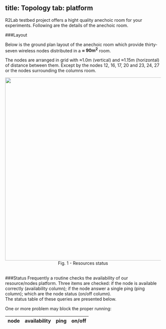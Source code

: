 title: Topology
tab: platform
---

R2Lab testbed project offers a hight quality anechoic room for your experiments. Following are the details of the anechoic room.

###Layout

Below is the ground plan layout of the anechoic room which provide thirty-seven wireless nodes distributed in a **≈ 90m<sup>2</sup>** room.

The nodes are arranged in grid with ≈1.0m (vertical) and ≈1.15m (horizontal) of distance between them. Except by the nodes 12, 16, 17, 20 and 23, 24, 27 or the nodes surrounding the columns room.

<center>
	<img src="assets/img/status.png" style="width:950px; height:592px;"/><br>
	Fig. 1 - Resources status
</center>

<br>

###Status
Frequently a routine checks the availability of our resource/nodes platform. Three items are checked: if the node is available correctly (availability column); if the node answer a single ping (ping column); which are the node status (on/off column). <br>
The status table of these queries are presented below.

<div id="div_error" class="alert alert-danger" role="alert">
  One or more problem may block the proper running:<br>
</div>

<!-- MUST BE GENERATED AUTOMATICALLY -->
<table class="table table-condensed">
  <thead>
    <tr>
      <th>node</th>
      <th>availability</th>
      <th>ping</th>
      <th>on/off</th>
    </tr>
  </thead>
  <tbody id="t_body"></tbody>
</table>

<!-- <script type="text/javascript" src="load_results.json"></script> -->
<!-- <script type="text/javascript" src="reset_results.json"></script> -->
<script type="text/javascript" src="alive_results.json"></script>
<script type="text/javascript" src="answer_results.json"></script>
<script type="text/javascript" src="multiple_results.json"></script>

<script type="text/javascript">
  
  Object.size = function(obj) {
    var size = 0, key;
    for (key in obj) {
        if (obj.hasOwnProperty(key)) size++;
    }
    return size;
  };

  $("#div_error").hide();

  try {
    var data_alive_results    = JSON.parse(alive_results);    // alive consider the CM card
    var data_multiple_results = JSON.parse(multiple_results); // must be 'status' on Nepi
    var data_answer_results   = JSON.parse(answer_results);   // answer consider the answer for a single ping 
  }
  catch(err) {
    $("#div_error").show();
    $("#div_error").append( '<ul><li>One or more file information were not loaded correctly</li></ul>' );
  }

  var total_nodes = 38;
  var table_content = '';
  
  for (var key=1; key < total_nodes; key++) {
    table_content += '<tr>';
    
    //Fist column
    table_content += '<th scope="row">'+ key +'</th>';

    //Second column
    try {
      res = data_alive_results[key].alive;  
      
      if (res == 'alive'){
        table_content += '<td><span class="label label-success">available</span></td>';
      }
      else {
        table_content += '<td><span class="label label-danger">unavailable</span></td>';
      }
    }
    catch(err) {
      table_content += '<td><span class="label label-default">ignored</span></td>';  
    }

    //Third column
    try {
      res = data_answer_results[key].answer;

      if (res == 'answer'){
        table_content += '<td><span class="label label-success">yes</span></td>';
      }
      else {
        table_content += '<td><span class="label label-danger">fail</span></td>';
      }
    }
    catch(err) {
      table_content += '<td><span class="label label-default">ignored</span></td>';  
    }

    //Fourth column
    try {
      res = data_multiple_results[key].status;

      if (res == 'on'){
        table_content += '<td><span class="label label-success">on</span></td>';
      }
      else if (res == 'off'){
        table_content += '<td><span class="label label-danger">off</span></td>';
      }
      else {
        table_content += '<td><span class="label label-warning">unreachable</span></td>';
      }
    }
    catch(err) {
      table_content += '<td><span class="label label-default">ignored</span></td>';  
    }

    table_content += '</tr>';
  }

  $("#t_body").append(table_content);

</script>
